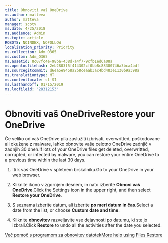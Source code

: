 ```yaml
---
title: Obnoviti vaš OneDrive
ms.author: matteva
author: matteva
manager: scotv
ms.date: 4/25/2018
ms.audience: Admin
ms.topic: article
ROBOTS: NOINDEX, NOFOLLOW
localization_priority: Priority
ms.collection: Adm_O365
ms.custom: Adm_O365
ms.assetid: 8c07fc4e-98ba-438d-a4f7-9cfb1ed6a08a
ms.openlocfilehash: 2eb2803f5f414302cf0bb8c88380746a3bca4bdf
ms.sourcegitcommit: d6ea5e9458a2b8ceaab3ac4bd483e1130b9a398a
ms.translationtype: MT
ms.contentlocale: sl-SI
ms.lasthandoff: 01/15/2019
ms.locfileid: "28312153"
---
```

# <a name="restore-your-onedrive"></a><span data-ttu-id="2946a-102">Obnoviti vaš OneDrive</span><span class="sxs-lookup"><span data-stu-id="2946a-102">Restore your OneDrive</span></span>

<span data-ttu-id="2946a-103">Če veliko od vaš OneDrive pila zaslužiti izbrisati, overwritted, poškodovane ali okužene z malware, lahko obnovite vaše celotno OneDrive zadnjič v zadnjih 30 dneh.</span><span class="sxs-lookup"><span data-stu-id="2946a-103">If lots of your OneDrive files get deleted, overwritted, corrupted, or infected by malware, you can restore your entire OneDrive to a previous time within the last 30 days.</span></span>
  
1. <span data-ttu-id="2946a-104">Iti k vaš OneDrive v spletnem brskalniku.</span><span class="sxs-lookup"><span data-stu-id="2946a-104">Go to your OneDrive in your web browser.</span></span>
    
2. <span data-ttu-id="2946a-105">Kliknite ikono v zgornjem desnem, in nato izberite **Obnovi vaš OneDrive**.</span><span class="sxs-lookup"><span data-stu-id="2946a-105">Click the Settings icon in the upper right, and then select **Restore your OneDrive**.</span></span>
    
3. <span data-ttu-id="2946a-106">S seznama izberite datum, ali izberite **po meri datum in čas**.</span><span class="sxs-lookup"><span data-stu-id="2946a-106">Select a date from the list, or choose **Custom date and time**.</span></span>
    
4. <span data-ttu-id="2946a-107">Kliknite **obnovitev** razveljavite vse dejavnosti po datumu, ki ste jo izbrali.</span><span class="sxs-lookup"><span data-stu-id="2946a-107">Click **Restore** to undo all the activities after the date you selected.</span></span> 
    
[<span data-ttu-id="2946a-108">Več pomoč s programom za obnovitev datotek</span><span class="sxs-lookup"><span data-stu-id="2946a-108">More help using Files Restore</span></span>](https://go.microsoft.com/fwlink/?linkid=872874)
  

